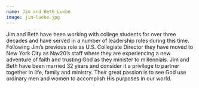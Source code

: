 ```yaml
---
name: Jim and Beth Luebe
image: jim-luebe.jpg
---
```

Jim and Beth have been working with college students for over three decades and have served in a number of leadership roles during this time. Following Jim’s previous role as U.S. Collegiate Director they have moved to New York City as Nav20’s staff where they are experiencing a new adventure of faith and trusting God as they minister to millennials. Jim and Beth have been married 32 years and consider it a privilege to partner together in life,  family and ministry. Their great passion is to see God use ordinary men and women to accomplish His purposes in our world.
